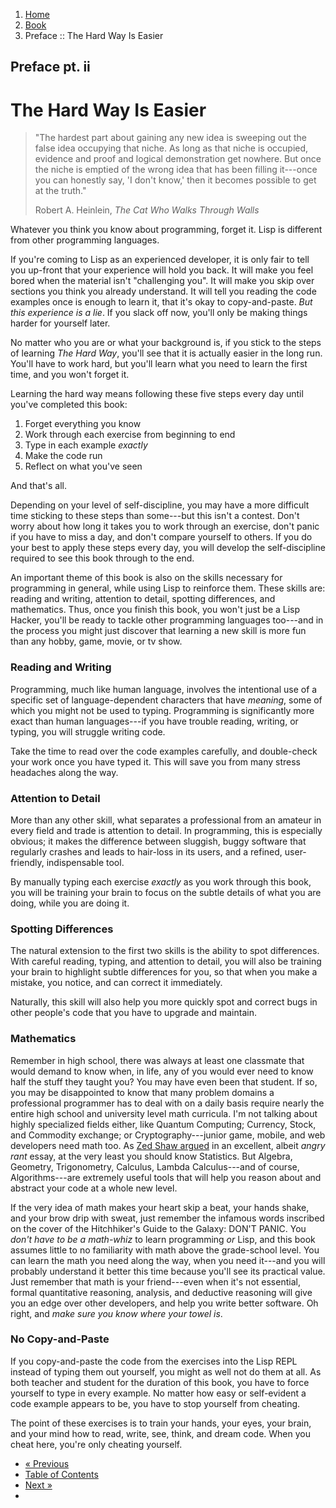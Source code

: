 <ol class="breadcrumb">
  <li><a href="/">Home</a></li>
  <li><a href="/book/">Book</a></li>
  <li class="active">Preface :: The Hard Way Is Easier</li>
</ol>

## Preface pt. ii

# The Hard Way Is Easier

> "The hardest part about gaining any new idea is sweeping out the false idea occupying that niche.  As long as that niche is occupied, evidence and proof and logical demonstration get nowhere.  But once the niche is emptied of the wrong idea that has been filling it---once you can honestly say, 'I don't know,' then it becomes possible to get at the truth."
> <footer>Robert A. Heinlein, <em>The Cat Who Walks Through Walls</em></footer>

Whatever you think you know about programming, forget it.  Lisp is different from other programming languages.

If you're coming to Lisp as an experienced developer, it is only fair to tell you up-front that your experience will hold you back.  It will make you feel bored when the material isn't "challenging you".  It will make you skip over sections you think you already understand.  It will tell you reading the code examples once is enough to learn it, that it's okay to copy-and-paste.  *But this experience is a lie*. If you slack off now, you'll only be making things harder for yourself later.

No matter who you are or what your background is, if you stick to the steps of learning *The Hard Way*, you'll see that it is actually easier in the long run.  You'll have to work hard, but you'll learn what you need to learn the first time, and you won't forget it.

Learning the hard way means following these five steps every day until you've completed this book:

1. Forget everything you know
2. Work through each exercise from beginning to end
3. Type in each example *exactly*
4. Make the code run
5. Reflect on what you've seen

And that's all.

Depending on your level of self-discipline, you may have a more difficult time sticking to these steps than some---but this isn't a contest.  Don't worry about how long it takes you to work through an exercise, don't panic if you have to miss a day, and don't compare yourself to others.  If you do your best to apply these steps every day, you will develop the self-discipline required to see this book through to the end.

An important theme of this book is also on the skills necessary for programming in general, while using Lisp to reinforce them.  These skills are: reading and writing, attention to detail, spotting differences, and mathematics.  Thus, once you finish this book, you won't just be a Lisp Hacker, you'll be ready to tackle other programming languages too---and in the process you might just discover that learning a new skill is more fun than any hobby, game, movie, or tv show.

### Reading and Writing

Programming, much like human language, involves the intentional use of a specific set of language-dependent characters that have *meaning*, some of which you might not be used to typing. Programming is significantly more exact than human languages---if you have trouble reading, writing, or typing, you will struggle writing code.

Take the time to read over the code examples carefully, and double-check your work once you have typed it.  This will save you from many stress headaches along the way.

### Attention to Detail

More than any other skill, what separates a professional from an amateur in every field and trade is attention to detail.  In programming, this is especially obvious; it makes the difference between sluggish, buggy software that regularly crashes and leads to hair-loss in its users, and a refined, user-friendly, indispensable tool.

By manually typing each exercise *exactly* as you work through this book, you will be training your brain to focus on the subtle details of what you are doing, while you are doing it.

### Spotting Differences

The natural extension to the first two skills is the ability to spot differences.  With careful reading, typing, and attention to detail, you will also be training your brain to highlight subtle differences for you, so that when you make a mistake, you notice, and can correct it immediately.

Naturally, this skill will also help you more quickly spot and correct bugs in other people's code that you have to upgrade and maintain.

### Mathematics

Remember in high school, there was always at least one classmate that would demand to know when, in life, any of you would ever need to know half the stuff they taught you?  You may have even been that student.  If so, you may be disappointed to know that many problem domains a professional programmer has to deal with on a daily basis require nearly the entire high school and university level math curricula.  I'm not talking about highly specialized fields either, like Quantum Computing; Currency, Stock, and Commodity exchange; or Cryptography---junior game, mobile, and web developers need math too.  As <a href="http://zedshaw.com/archive/programmers-need-to-learn-statistics-or-i-will-kill-them-all/" target="_blank">Zed Shaw argued</a> in an excellent, albeit *angry rant* essay, at the very least you should know Statistics.  But Algebra, Geometry, Trigonometry, Calculus, Lambda Calculus---and of course, Algorithms---are extremely useful tools that will help you reason about and abstract your code at a whole new level.

If the very idea of math makes your heart skip a beat, your hands shake, and your brow drip with sweat, just remember the infamous words inscribed on the cover of the Hitchhiker's Guide to the Galaxy: DON'T PANIC. You *don't have to be a math-whiz* to learn programming *or* Lisp, and this book assumes little to no familiarity with math above the grade-school level. You can learn the math you need along the way, when you need it---and you will probably understand it better this time because you'll see its practical value.  Just remember that math is your friend---even when it's not essential, formal quantitative reasoning, analysis, and deductive reasoning will give you an edge over other developers, and help you write better software.  Oh right, and *make sure you know where your towel is*.

### No Copy-and-Paste

If you copy-and-paste the code from the exercises into the Lisp REPL instead of typing them out yourself, you might as well not do them at all.  As both teacher and student for the duration of this book, you have to force yourself to type in every example.  No matter how easy or self-evident a code example appears to be, you have to stop yourself from cheating.

The point of these exercises is to train your hands, your eyes, your brain, and your mind how to read, write, see, think, and dream code.  When you cheat here, you're only cheating yourself.

<ul class="pager">
  <li class="previous"><a href="/book/preface/">&laquo; Previous</a></li>
  <li><a href="/book/">Table of Contents</a></li>
  <li class="next"><a href="/book/preface-part-three/">Next &raquo;</a><li>
</ul>
